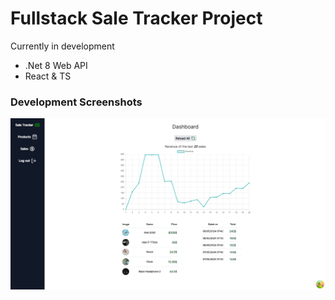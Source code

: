 # Fullstack Sale Tracker Project

Currently in development

- .Net 8 Web API
- React & TS



### Development Screenshots
![Development](./development.png)